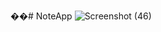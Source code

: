 ��#   N o t e A p p 
 
 ![Screenshot (46)](https://github.com/user-attachments/assets/b7fe2dbf-cd19-4bed-b906-88b14b157cc8)
